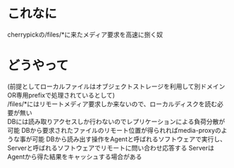 # これなに
cherrypickの/files/*に来たメディア要求を高速に捌く奴
# どうやって
(前提としてローカルファイルはオブジェクトストレージを利用して別ドメインOR専用prefixで処理されているとして)  
/files/*にはリモートメディア要求しか来ないので、ローカルディスクを読む必要が無い  
DBには読み取りアクセスしか行わないのでレプリケーションによる負荷分散が可能
DBから要求されたファイルのリモート位置が得られればmedia-proxyのような事が可能
DBから読み出す操作をAgentと呼ばれるソフトウェアで実行し、Serverと呼ばれるソフトウェアでリモートに問い合わせ応答する
ServerはAgentから得た結果をキャッシュする場合がある
